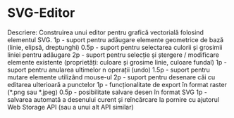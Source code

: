 # SVG-Editor

Descriere: Construirea unui editor pentru grafică vectorială folosind elementul SVG.
1p - suport pentru adăugare elemente geometrice de bază (linie, elipsă, dreptunghi) 
0.5p - suport pentru selectarea culorii și grosimii liniei pentru adăugare
2p - suport pentru selecție și ștergere / modificare elemente existente (proprietăți: culoare și grosime linie, culoare 
fundal)
1p - suport pentru anularea ultimelor n operații (undo)
1.5p - suport pentru mutare elemente utilizând mouse-ul
2p - suport pentru desenare căi cu editarea ulterioară a punctelor
1p - funcționalitate de export în format raster (*.png sau *.jpeg)
0.5p - posibilitate salvare desen în format SVG
1p - salvarea automată a desenului curent și reîncărcare la pornire cu ajutorul Web Storage API (sau a unui alt API 
similar)
